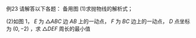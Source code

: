 例23 请解答以下各题： 备用图
(1)求抛物线的解析式；

(2)如图 1， $E$ 为 ${ \triangle A B C }$ 边 $A B$ 上的一动点， $F$ 为 $B C$ 边上的一动点， $D$ 点坐标为 $\left( 0 , - 2 \right)$ ，求 $\triangle D E F$ 周长的最小值
